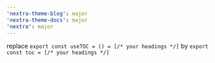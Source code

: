 ```yaml
---
'nextra-theme-blog': major
'nextra-theme-docs': major
'nextra': major
---
```


replace `export const useTOC = () = [/* your headings */]` by `export const toc = [/* your headings */]`
